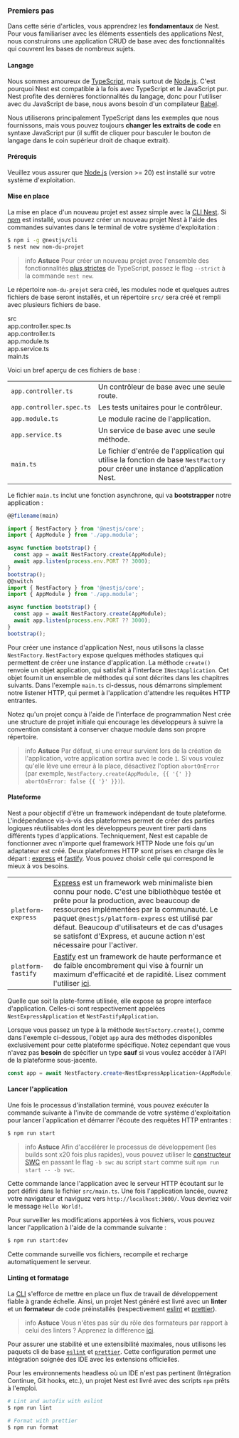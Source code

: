 ### Premiers pas

Dans cette série d'articles, vous apprendrez les **fondamentaux** de Nest. Pour vous familiariser avec les éléments essentiels des applications Nest, nous construirons une application CRUD de base avec des fonctionnalités qui couvrent les bases de nombreux sujets.

#### Langage

Nous sommes amoureux de [TypeScript](https://www.typescriptlang.org/), mais surtout de [Node.js](https://nodejs.org/en/). C'est pourquoi Nest est compatible à la fois avec TypeScript et le JavaScript pur. Nest profite des dernières fonctionnalités du langage, donc pour l'utiliser avec du JavaScript de base, nous avons besoin d'un compilateur [Babel](https://babeljs.io/).

Nous utiliserons principalement TypeScript dans les exemples que nous fournissons, mais vous pouvez toujours **changer les extraits de code** en syntaxe JavaScript pur (il suffit de cliquer pour basculer le bouton de langage dans le coin supérieur droit de chaque extrait).

#### Prérequis

Veuillez vous assurer que [Node.js](https://nodejs.org) (version >= 20) est installé sur votre système d'exploitation.

#### Mise en place

La mise en place d'un nouveau projet est assez simple avec la [CLI Nest](/cli/overview). Si [npm](https://www.npmjs.com/) est installé, vous pouvez créer un nouveau projet Nest à l'aide des commandes suivantes dans le terminal de votre système d'exploitation :

```bash
$ npm i -g @nestjs/cli
$ nest new nom-du-projet
```

> info **Astuce** Pour créer un nouveau projet avec l'ensemble des fonctionnalités [plus strictes](https://www.typescriptlang.org/tsconfig#strict) de TypeScript, passez le flag `--strict` à la commande `nest new`.

Le répertoire `nom-du-projet` sera créé, les modules node et quelques autres fichiers de base seront installés, et un répertoire `src/` sera créé et rempli avec plusieurs fichiers de base.

<div class="file-tree">
  <div class="item">src</div>
  <div class="children">
    <div class="item">app.controller.spec.ts</div>
    <div class="item">app.controller.ts</div>
    <div class="item">app.module.ts</div>
    <div class="item">app.service.ts</div>
    <div class="item">main.ts</div>
  </div>
</div>

Voici un bref aperçu de ces fichiers de base :

|                          |                                                                                                                                |
| ------------------------ | ------------------------------------------------------------------------------------------------------------------------------ |
| `app.controller.ts`      | Un contrôleur de base avec une seule route.                                                                                    |
| `app.controller.spec.ts` | Les tests unitaires pour le contrôleur.                                                                                        |
| `app.module.ts`          | Le module racine de l'application.                                                                                             |
| `app.service.ts`         | Un service de base avec une seule méthode.                                                                                     |
| `main.ts`                | Le fichier d'entrée de l'application qui utilise la fonction de base `NestFactory` pour créer une instance d'application Nest. |

Le fichier `main.ts` inclut une fonction asynchrone, qui va **bootstrapper** notre application :

```typescript
@@filename(main)

import { NestFactory } from '@nestjs/core';
import { AppModule } from './app.module';

async function bootstrap() {
  const app = await NestFactory.create(AppModule);
  await app.listen(process.env.PORT ?? 3000);
}
bootstrap();
@@switch
import { NestFactory } from '@nestjs/core';
import { AppModule } from './app.module';

async function bootstrap() {
  const app = await NestFactory.create(AppModule);
  await app.listen(process.env.PORT ?? 3000);
}
bootstrap();
```

Pour créer une instance d'application Nest, nous utilisons la classe `NestFactory`. `NestFactory` expose quelques méthodes statiques qui permettent de créer une instance d'application. La méthode `create()` renvoie un objet application, qui satisfait à l'interface `INestApplication`. Cet objet fournit un ensemble de méthodes qui sont décrites dans les chapitres suivants. Dans l'exemple `main.ts` ci-dessus, nous démarrons simplement notre listener HTTP, qui permet à l'application d'attendre les requêtes HTTP entrantes.

Notez qu'un projet conçu à l'aide de l'interface de programmation Nest crée une structure de projet initiale qui encourage les développeurs à suivre la convention consistant à conserver chaque module dans son propre répertoire.

> info **Astuce** Par défaut, si une erreur survient lors de la création de l'application, votre application sortira avec le code `1`. Si vous voulez qu'elle lève une erreur à la place, désactivez l'option `abortOnError` (par exemple, `NestFactory.create(AppModule, {{ '{' }} abortOnError: false {{ '}' }})`).

<app-banner-courses></app-banner-courses>

#### Plateforme

Nest a pour objectif d'être un framework indépendant de toute plateforme. L'indépendance vis-à-vis des plateformes permet de créer des parties logiques réutilisables dont les développeurs peuvent tirer parti dans différents types d'applications. Techniquement, Nest est capable de fonctionner avec n'importe quel framework HTTP Node une fois qu'un adaptateur est créé. Deux plateformes HTTP sont prises en charge dès le départ : [express](https://expressjs.com/) et [fastify](https://www.fastify.io). Vous pouvez choisir celle qui correspond le mieux à vos besoins.

|                    |                                                                                                                                                                                                                                                                                                                                    |
| ------------------ | ---------------------------------------------------------------------------------------------------------------------------------------------------------------------------------------------------------------------------------------------------------------------------------------------------------------------------------- |
| `platform-express` | [Express](https://expressjs.com/) est un framework web minimaliste bien connu pour node. C'est une bibliothèque testée et prête pour la production, avec beaucoup de ressources implémentées par la communauté. Le paquet `@nestjs/platform-express` est utilisé par défaut. Beaucoup d'utilisateurs et de cas d'usages se satisfont d'Express, et aucune action n'est nécessaire pour l'activer. |
| `platform-fastify` | [Fastify](https://www.fastify.io/) est un framework de haute performance et de faible encombrement qui vise à fournir un maximum d'efficacité et de rapidité. Lisez comment l'utiliser [ici](/techniques/performance).                                                                                                                                  |

Quelle que soit la plate-forme utilisée, elle expose sa propre interface d'application. Celles-ci sont respectivement appelées `NestExpressApplication` et `NestFastifyApplication`.

Lorsque vous passez un type à la méthode `NestFactory.create()`, comme dans l'exemple ci-dessous, l'objet `app` aura des méthodes disponibles exclusivement pour cette plateforme spécifique. Notez cependant que vous n'avez pas **besoin** de spécifier un type **sauf** si vous voulez accéder à l'API de la plateforme sous-jacente.

```typescript
const app = await NestFactory.create<NestExpressApplication>(AppModule);
```

#### Lancer l'application

Une fois le processus d'installation terminé, vous pouvez exécuter la commande suivante à l'invite de commande de votre système d'exploitation pour lancer l'application et démarrer l'écoute des requêtes HTTP entrantes :

```bash
$ npm run start
```

> info **Astuce** Afin d'accélérer le processus de développement (les builds sont x20 fois plus rapides), vous pouvez utiliser le [constructeur SWC](/recipes/swc) en passant le flag `-b swc` au script `start` comme suit `npm run start -- -b swc`.

Cette commande lance l'application avec le serveur HTTP écoutant sur le port défini dans le fichier `src/main.ts`. Une fois l'application lancée, ouvrez votre navigateur et naviguez vers `http://localhost:3000/`. Vous devriez voir le message `Hello World!`.

Pour surveiller les modifications apportées à vos fichiers, vous pouvez lancer l'application à l'aide de la commande suivante :

```bash
$ npm run start:dev
```

Cette commande surveille vos fichiers, recompile et recharge automatiquement le serveur.

#### Linting et formatage

La [CLI](/cli/overview) s'efforce de mettre en place un flux de travail de développement fiable à grande échelle. Ainsi, un projet Nest généré est livré avec un **linter** et un **formateur** de code préinstallés (respectivement [eslint](https://eslint.org/) et [prettier](https://prettier.io/)).

> info **Astuce** Vous n'êtes pas sûr du rôle des formateurs par rapport à celui des linters ? Apprenez la différence [ici](https://prettier.io/docs/en/comparison.html).

Pour assurer une stabilité et une extensibilité maximales, nous utilisons les paquets cli de base [`eslint`](https://www.npmjs.com/package/eslint) et [`prettier`](https://www.npmjs.com/package/prettier). Cette configuration permet une intégration soignée des IDE avec les extensions officielles.

Pour les environnements headless où un IDE n'est pas pertinent (Intégration Continue, Git hooks, etc.), un projet Nest est livré avec des scripts `npm` prêts à l'emploi.

```bash
# Lint and autofix with eslint
$ npm run lint

# Format with prettier
$ npm run format
```
